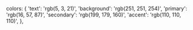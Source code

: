 colors: {
'text': 'rgb(5, 3, 21)',
'background': 'rgb(251, 251, 254)',
'primary': 'rgb(16, 57, 87)',
'secondary': 'rgb(199, 179, 160)',
'accent': 'rgb(110, 110, 110)',
},
